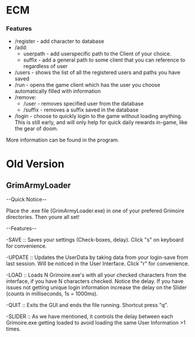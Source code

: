 # ECM
### Features

- /register - add character to database
- /add:
	- userpath - add userspecific path to the Client of your choice.
	- suffix - add a general path to some client that you can reference to regardless of user
- /users - shows the list of all the registered users and paths you have saved
- /run - opens the game client which has the user you choose automatically filled with information
- /remove:
	- /user - removes specified user from the database
	- /suffix - removes a suffix saved in the database
- /login - choose to quickly login to the game without loading anything. This is still early, and will only help for quick daily rewards in-game, like the gear of doom.

More information can be found in the program.

# Old Version
## GrimArmyLoader
--Quick Notice--


Place the .exe file (GrimArmyLoader.exe) in one of your prefered Grimoire directories. Then youre all set!

--Features--

-SAVE	:: 	Saves your settings (Check-boxes, delay). Click "s" on keyboard for convenience.

-UPDATE	:: 	Updates the UserData by taking data from your login-save from last session. Will be noticed in the User Interface. Click "r" for convenience.

-LOAD	:: 	Loads N Grimoire.exe's with all your checked characters from the interface, if you have N characters checked. Notice the delay. 
		If you have issues not getting unique login information increase the delay on the Slider (counts in milliseconds, 1s = 1000ms). 

-QUIT	::	Exits the GUI and ends the file running. Shortcut press "q".

-SLIDER :: 	As we have mentioned, it controls the delay between each Grimoire.exe getting loaded to avoid loading the same User Information >1 times.

